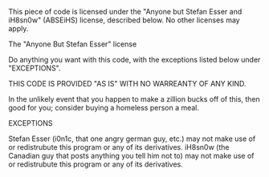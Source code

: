 This piece of code is licensed under the "Anyone but Stefan Esser and iH8sn0w" (ABSEiHS) license, described below. No other licenses may apply.

The "Anyone But Stefan Esser" license

Do anything you want with this code, with the exceptions listed below under "EXCEPTIONS".

THIS CODE IS PROVIDED "AS IS" WITH NO WARREANTY OF ANY KIND.

In the unlikely event that you happen to make a zillion bucks off of this, then good for you; consider buying a homeless person a meal.

EXCEPTIONS

Stefan Esser (i0n1c, that one angry german guy, etc.) may not make use of or redistrubute this program or any of its derivatives.
iH8sn0w (the Canadian guy that posts anything you tell him not to) may not make use of or redistrubute this program or any of its derivatives.
